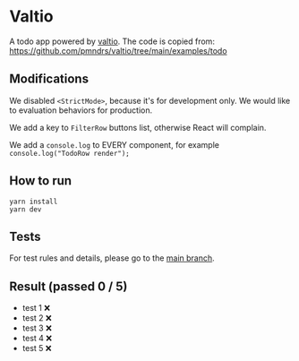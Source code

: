 # Valtio

A todo app powered by [valtio](https://github.com/pmndrs/valtio).
The code is copied from: https://github.com/pmndrs/valtio/tree/main/examples/todo

## Modifications

We disabled `<StrictMode>`, because it's for development only. We would like to evaluation behaviors for production.

We add a key to `FilterRow` buttons list, otherwise React will complain.

We add a `console.log` to EVERY component, for example `console.log("TodoRow render");`

## How to run

```
yarn install
yarn dev
```

## Tests

For test rules and details, please go to the <a href="https://github.com/tylerlong/todo-state-management" target="_blank">main branch</a>.

## Result (passed 0 / 5)

- test 1 ❌
- test 2 ❌
- test 3 ❌
- test 4 ❌
- test 5 ❌
